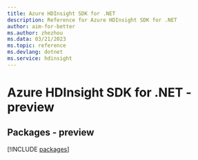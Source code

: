 ```yaml
---
title: Azure HDInsight SDK for .NET
description: Reference for Azure HDInsight SDK for .NET
author: aim-for-better
ms.author: zhezhou
ms.data: 03/21/2023
ms.topic: reference
ms.devlang: dotnet
ms.service: hdinsight
---
```

# Azure HDInsight SDK for .NET - preview
## Packages - preview
[!INCLUDE [packages](hdinsight-index.md)]